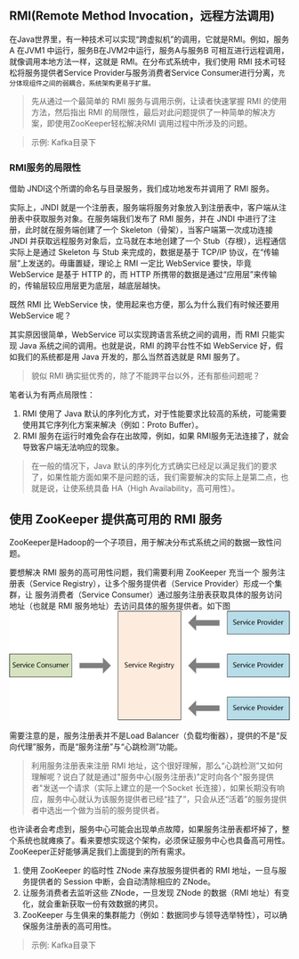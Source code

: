## RMI(Remote Method Invocation，远程方法调用)

在Java世界里，有一种技术可以实现“跨虚拟机”的调用，它就是RMI。例如，服务A 在JVM1 中运行，服务B在JVM2中运行，服务A与服务B 可相互进行远程调用，就像调用本地方法一样，这就是 RMI。在分布式系统中，我们使用 RMI 技术可轻松将服务提供者Service Provider与服务消费者Service Consumer进行分离，`充分体现组件之间的弱耦合，系统架构更易于扩展。`

>先从通过一个最简单的 RMI 服务与调用示例，让读者快速掌握 RMI 的使用方法，然后指出 RMI 的局限性，最后对此问题提供了一种简单的解决方案，即使用ZooKeeper轻松解决RMI 调用过程中所涉及的问题。

>示例: Kafka目录下

### RMI服务的局限性

借助 JNDI这个所谓的命名与目录服务，我们成功地发布并调用了 RMI 服务。

实际上，JNDI 就是一个注册表，服务端将服务对象放入到注册表中，客户端从注册表中获取服务对象。在服务端我们发布了 RMI 服务，并在 JNDI 中进行了注册，此时就在服务端创建了一个 Skeleton（骨架），当客户端第一次成功连接 JNDI 并获取远程服务对象后，立马就在本地创建了一个 Stub（存根），远程通信实际上是通过 Skeleton 与 Stub 来完成的，数据是基于 TCP/IP 协议，在“传输层”上发送的。毋庸置疑，理论上 RMI 一定比 WebService 要快，毕竟 WebService 是基于 HTTP 的，而 HTTP 所携带的数据是通过“应用层”来传输的，传输层较应用层更为底层，越底层越快。

既然 RMI 比 WebService 快，使用起来也方便，那么为什么我们有时候还要用 WebService 呢？

其实原因很简单，WebService 可以实现跨语言系统之间的调用，而 RMI 只能实现 Java 系统之间的调用。也就是说，RMI 的跨平台性不如 WebService 好，假如我们的系统都是用 Java 开发的，那么当然首选就是 RMI 服务了。

>貌似 RMI 确实挺优秀的，除了不能跨平台以外，还有那些问题呢？

笔者认为有两点局限性：

1. RMI 使用了 Java 默认的序列化方式，对于性能要求比较高的系统，可能需要使用其它序列化方案来解决（例如：Proto Buffer）。
2. RMI 服务在运行时难免会存在出故障，例如，如果 RMI服务无法连接了，就会导致客户端无法响应的现象。

>在一般的情况下，Java 默认的序列化方式确实已经足以满足我们的要求了，如果性能方面如果不是问题的话，我们需要解决的实际上是第二点，也就是说，让使系统具备 HA（High Availability，高可用性）。

## 使用 ZooKeeper 提供高可用的 RMI 服务

ZooKeeper是Hadoop的一个子项目，用于解决分布式系统之间的数据一致性问题。

要想解决 RMI 服务的高可用性问题，我们需要利用 ZooKeeper 充当一个 服务注册表（Service Registry），让多个服务提供者（Service Provider）形成一个集群，让 服务消费者（Service Consumer）通过服务注册表获取具体的服务访问地址（也就是 RMI 服务地址）去访问具体的服务提供者。如下图![zk-rmi](pics/zk-rmi.png)

需要注意的是，服务注册表并不是Load Balancer（负载均衡器），提供的不是“反向代理”服务，而是“服务注册”与“心跳检测”功能。

>利用服务注册表来注册 RMI 地址，这个很好理解，那么“心跳检测”又如何理解呢？说白了就是通过"服务中心(服务注册表)"定时向各个"服务提供者"发送一个请求（实际上建立的是一个Socket 长连接），如果长期没有响应，服务中心就认为该服务提供者已经“挂了”，只会从还“活着”的服务提供者中选出一个做为当前的服务提供者。

也许读者会考虑到，服务中心可能会出现单点故障，如果服务注册表都坏掉了，整个系统也就瘫痪了。看来要想实现这个架构，必须保证服务中心也具备高可用性。ZooKeeper正好能够满足我们上面提到的所有需求。

1. 使用 ZooKeeper 的临时性 ZNode 来存放服务提供者的 RMI 地址，一旦与服务提供者的 Session 中断，会自动清除相应的 ZNode。
2. 让服务消费者去监听这些 ZNode，一旦发现 ZNode 的数据（RMI 地址）有变化，就会重新获取一份有效数据的拷贝。
3. ZooKeeper 与生俱来的集群能力（例如：数据同步与领导选举特性），可以确保服务注册表的高可用性。

>示例: Kafka目录下
